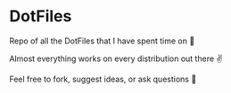 # DotFiles

Repo of all the DotFiles that I have spent time on 🎲 

Almost everything works on every distribution out there ✌

Feel free to fork, suggest ideas, or ask questions 👀
